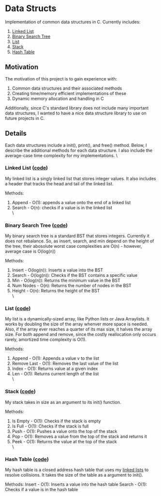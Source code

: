 # Data Structs

Implementation of common data structures in C. Currently includes:
1. [Linked List](#linked-list-code)
2. [Binary Search Tree](#binary-search-tree-code)
3. [List](#list-code)
4. [Stack](#stack-code)
5. [Hash Table](#hash-table-code)


## Motivation
The motivation of this project is to gain experience with:
1. Common data structures and their associated methods
2. Creating time/memory efficient implementations of these
3. Dynamic memory allocation and handling in C

Additionally, since C's standard library does not include many important data structures, I wanted to have a nice data structure library to use on future projects in C.

## Details
Each data structures include a init(), print(), and free() method. Below, I describe the additional methods for each data structure. I also include the average-case time complexity for my implementations.
\

### Linked List ([code](https://github.com/christian-doucette/data_structs/blob/master/linked_list/linked_list.h))
My linked list is a singly linked list that stores integer values. It also includes a header that tracks the head and tail of the linked list.

Methods:
1. Append - O(1): appends a value onto the end of a linked list
3. Search - O(n): checks if a value is in the linked list  
\

### Binary Search Tree ([code](https://github.com/christian-doucette/data_structs/blob/master/bst/bst.h))
My binary search tree is a standard BST that stores integers. Currently it does not rebalance. So, as insert, search, and min depend on the height of the tree, their abosolute worst case complexities are O(n) - however, average case is O(log(n))

Methods:
1. Insert - O(log(n)): Inserts a value into the BST
2. Search - O(log(n)): Checks if the BST contains a specific value
3. Min - O(log(n)): Returns the minimum value in the BST
4. Num Nodes - O(n): Returns the number of nodes in the BST
5. Height - O(n): Returns the height of the BST  
\

### List ([code](https://github.com/christian-doucette/data_structs/blob/master/list/list.h))
My list is a dynamically-sized array, like Python lists or Java Arraylists. It works by doubling the size of the array whenver more space is needed. Also, if the array ever reaches a quarter of its max size, it halves the array size. For both append and remove, since the costly reallocation only occurs rarely, amortized time complexity is O(1).

Methods:
1. Append - O(1): Appends a value v to the list
2. Remove Last - O(1): Removes the last value of the list
3. Index - O(1): Returns value at a given index
4. Len - O(1): Returns current length of the list  
\

### Stack ([code](https://github.com/christian-doucette/data_structs/blob/master/stack/stack.h))
My stack takes in size as an argument to its init() function.

Methods:
1. Is Empty - O(1): Checks if the stack is empty
2. Is Full - O(1): Checks if the stack is full
3. Push - O(1): Pushes a value onto the top of the stack
4. Pop - O(1): Removes a value from the top of the stack and returns it
5. Peek - O(1): Returns the value at the top of the stack  
\

### Hash Table ([code](https://github.com/christian-doucette/data_structs/blob/master/hash_table/hash_table.h))
My hash table is a closed address hash table that uses my [linked lists](#linked-list-code) to resolve collisions. It takes the size of the table as a argument to init().

Methods:
Insert - O(1): Inserts a value into the hash table
Search - O(1): Checks if a value is in the hash table
